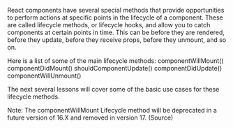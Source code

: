 React components have several special methods that provide opportunities to perform actions at specific points in the lifecycle of a component. 
These are called lifecycle methods, or lifecycle hooks, and allow you to catch components at certain points in time. 
This can be before they are rendered, before they update, before they receive props, before they unmount, and so on. 

Here is a list of some of the main lifecycle methods: 
componentWillMount() 
componentDidMount() 
shouldComponentUpdate() 
componentDidUpdate() 
componentWillUnmount() 

The next several lessons will cover some of the basic use cases for these lifecycle methods.

Note: The componentWillMount Lifecycle method will be deprecated in a future version of 16.X and removed in version 17. (Source)
